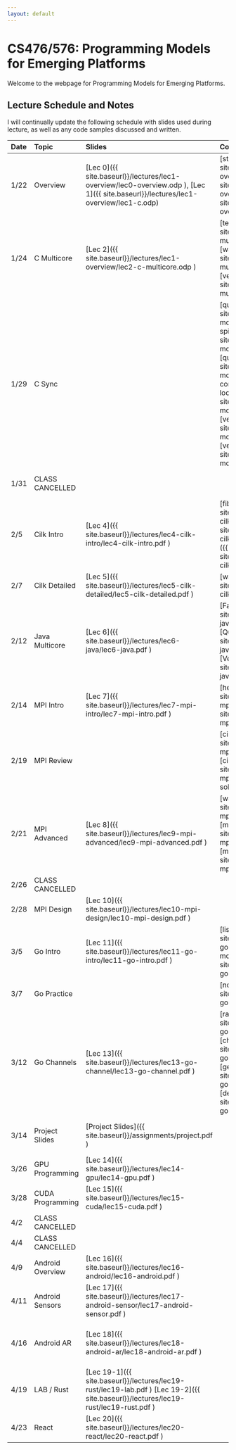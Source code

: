 ```yaml
---
layout: default
---
```


# CS476/576: Programming Models for Emerging Platforms

Welcome to the webpage for Programming Models for Emerging Platforms. 

## Lecture Schedule and Notes

I will continually update the following schedule with slides used during lecture, as well as any code samples discussed and written. 

| Date     | Topic      | Slides      |Code       | Notes     |
|:---------|:-----------|:------------|:----------|:----------|
| 1/22     | Overview   | [Lec 0]({{ site.baseurl}}/lectures/lec1-overview/lec0-overview.odp ), [Lec 1]({{ site.baseurl}}/lectures/lec1-overview/lec1-c.odp) | [string.c]({{ site.baseurl}}/lectures/lec1-overview/string.c ) [list.c]({{ site.baseurl}}/lectures/lec1-overview/list.c ) [fptr.c]({{ site.baseurl}}/lectures/lec1-overview/fptr.c )        | Assignment #0 Assigned |
| 1/24     | C Multicore  | [Lec 2]({{ site.baseurl}}/lectures/lec1-overview/lec2-c-multicore.odp ) | [template.tar.gz]({{ site.baseurl}}/lectures/lec2-multicore/templates.tar.gz) [warmup.c]({{ site.baseurl}}/lectures/lec2-multicore/warmup.c) [vector-spin.c]({{ site.baseurl}}/lectures/lec2-multicore/vector-spin.c)| |
| 1/29     | C Sync  | | [queue.c]({{ site.baseurl}}/lectures/lec3-moresync/queue.c) [vector-spin.c]({{ site.baseurl}}/lectures/lec3-moresync/vector-spin.c) [queue-complete.c]({{ site.baseurl}}/lectures/lec3-moresync/queue-complete.c) [vector-locked.c]({{ site.baseurl}}/lectures/lec3-moresync/vector-locked.c) [vector-sem.c]({{ site.baseurl}}/lectures/lec3-moresync/vector-sem.c) [vector-cond.c]({{ site.baseurl}}/lectures/lec3-moresync/vector-cond.c)     | |
| 1/31     | CLASS CANCELLED  |      |            | Assignment #1 Assigned |
| 2/5      | Cilk Intro  |[Lec 4]({{ site.baseurl}}/lectures/lec4-cilk-intro/lec4-cilk-intro.pdf ) | [fib.c]({{ site.baseurl}}/lectures/lec4-cilk-intro/fib.c) [vector.c]({{ site.baseurl}}/lectures/lec4-cilk-intro/vector.c) [merge.c]({{ site.baseurl}}/lectures/lec4-cilk-intro/merge.c)      | |
| 2/7      | Cilk Detailed  | [Lec 5]({{ site.baseurl}}/lectures/lec5-cilk-detailed/lec5-cilk-detailed.pdf ) | [warmup.c]({{ site.baseurl}}/lectures/lec5-cilk-detailed/warmup.c)      | |
| 2/12      | Java Multicore  | [Lec 6]({{ site.baseurl}}/lectures/lec6-java/lec6-java.pdf ) | [Factorial.java]({{ site.baseurl}}/lectures/lec6-java/Factorial.java) [Queue.java]({{ site.baseurl}}/lectures/lec6-java/Queue.java) [Vector.java]({{ site.baseurl}}/lectures/lec6-java/Vector.java) | | 
| 2/14      | MPI Intro  | [Lec 7]({{ site.baseurl}}/lectures/lec7-mpi-intro/lec7-mpi-intro.pdf ) | [hello.c]({{ site.baseurl}}/lectures/lec7-mpi-intro/hello.c) [fib.c]({{ site.baseurl}}/lectures/lec7-mpi-intro/fib.c) | | 
| 2/19      | MPI Review  | | [circular.c]({{ site.baseurl}}/lectures/lec8-mpi-review/circular.c) [circular-solved.c]({{ site.baseurl}}/lectures/lec8-mpi-review/circular-solved.c)  | | 
| 2/21      | MPI Advanced  | [Lec 8]({{ site.baseurl}}/lectures/lec9-mpi-advanced/lec9-mpi-advanced.pdf )  | [wait-sort.c]({{ site.baseurl}}/lectures/lec9-mpi-advanced/wait-sort.c) [monte.c]({{ site.baseurl}}/lectures/lec9-mpi-advanced/monte.c) [mpi-monte.c]({{ site.baseurl}}/lectures/lec9-mpi-advanced/mpi-monte.c)   | | 
| 2/26      | CLASS CANCELLED | | | | 
| 2/28      | MPI Design  | [Lec 10]({{ site.baseurl}}/lectures/lec10-mpi-design/lec10-mpi-design.pdf )  |  | Assignment #2 Assigned | 
| 3/5      | Go Intro  | [Lec 11]({{ site.baseurl}}/lectures/lec11-go-intro/lec11-go-intro.pdf )  | [list.go]({{ site.baseurl}}/lectures/lec11-go-intro/list.go) [list-modified.go]({{ site.baseurl}}/lectures/lec11-go-intro/list-modified.go)  | | 
| 3/7      | Go Practice  | | [node.go]({{ site.baseurl}}/lectures/lec12-go-practice/node.go) | | 
| 3/12      | Go Channels  | [Lec 13]({{ site.baseurl}}/lectures/lec13-go-channel/lec13-go-channel.pdf ) | [race.go]({{ site.baseurl}}/lectures/lec13-go-channel/race.go) [channel.go]({{ site.baseurl}}/lectures/lec13-go-channel/channel.go) [gen.go]({{ site.baseurl}}/lectures/lec13-go-channel/gen.go) [deadlock.go]({{ site.baseurl}}/lectures/lec13-go-channel/deadlock.go) | | 
| 3/14      | Project Slides  | [Project Slides]({{ site.baseurl}}/assignments/project.pdf ) | | Please review project slides| 
| 3/26      | GPU Programming  | [Lec 14]({{ site.baseurl}}/lectures/lec14-gpu/lec14-gpu.pdf ) | | | 
| 3/28      | CUDA Programming  | [Lec 15]({{ site.baseurl}}/lectures/lec15-cuda/lec15-cuda.pdf ) | | Assignment #3 Assigned | 
| 4/2       | CLASS CANCELLED  |  | | | 
| 4/4       | CLASS CANCELLED | | | | 
| 4/9       | Android Overview  | [Lec 16]({{ site.baseurl}}/lectures/lec16-android/lec16-android.pdf ) | | | 
| 4/11       | Android Sensors  | [Lec 17]({{ site.baseurl}}/lectures/lec17-android-sensor/lec17-android-sensor.pdf ) | | [Maps.me Repository](https://github.com/mapsme/omim) | 
| 4/16       | Android AR  | [Lec 18]({{ site.baseurl}}/lectures/lec18-android-ar/lec18-android-ar.pdf ) | | Sample code located in [Sceneform SDK](https://github.com/google-ar/sceneform-android-sdk/releases) | 
| 4/19       | LAB / Rust  | [Lec 19-1]({{ site.baseurl}}/lectures/lec19-rust/lec19-lab.pdf ) [Lec 19-2]({{ site.baseurl}}/lectures/lec19-rust/lec19-rust.pdf ) | | Slide credit to [Alex Crichton](https://codedive.pl/index/speaker/name/alex-crichton) | 
| 4/23       | React  | [Lec 20]({{ site.baseurl}}/lectures/lec20-react/lec20-react.pdf ) | |  | 

